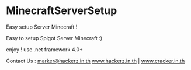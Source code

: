 # MinecraftServerSetup
Easy setup Server Minecraft !


Easy to setup Spigot Server Minecraft :)

enjoy !
use .net framework 4.0+ 

Contact Us : marker@hackerz.in.th
www.hackerz.in.th | www.cracker.in.th
